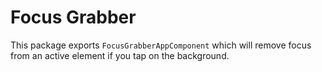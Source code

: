# Focus Grabber

This package exports `FocusGrabberAppComponent` which will remove focus from an active element if you tap on the background.
